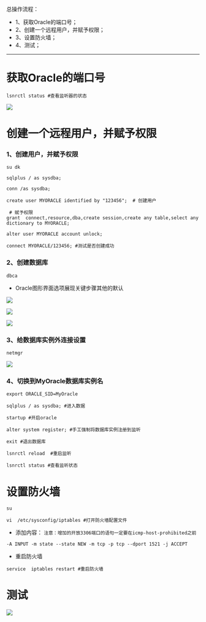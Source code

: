总操作流程：
- 1、获取Oracle的端口号；
- 2、创建一个远程用户，并赋予权限；
- 3、设置防火墙；
- 4、测试；

***

# 获取Oracle的端口号
```
lsnrctl status #查看监听器的状态
```
![](image/1-1.png)

# 创建一个远程用户，并赋予权限
### 1、创建用户，并赋予权限
```
su dk

sqlplus / as sysdba;

conn /as sysdba;

create user MYORACLE identified by "123456";  # 创建用户

 # 赋予权限
grant  connect,resource,dba,create session,create any table,select any dictionary to MYORACLE;

alter user MYORACLE account unlock;

connect MYORACLE/123456; #测试是否创建成功
```
### 2、创建数据库
```
dbca
```
- Oracle图形界面选项展现关键步骤其他的默认

![](image/1-2.png)

![](image/1-3.png)

![](image/1-4.png)
### 3、给数据库实例外连接设置
```
netmgr
```
![](image/1-5.png)
### 4、切换到MyOracle数据库实例名
```
export ORACLE_SID=MyOracle

sqlplus / as sysdba; #进入数据

startup #开启oracle

alter system register; #手工强制将数据库实例注册到监听

exit #退出数据库

lsnrctl reload  #重启监听

lsnrctl status #查看监听状态

```
# 设置防火墙
```
su

vi  /etc/sysconfig/iptables #打开防火墙配置文件

```
- 添加内容：
`注意：增加的开放3306端口的语句一定要在icmp-host-prohibited之前`

```
-A INPUT -m state --state NEW -m tcp -p tcp --dport 1521 -j ACCEPT
```
- 重启防火墙
```
service  iptables restart #重启防火墙
```
# 测试
![](image/1-6.png)
